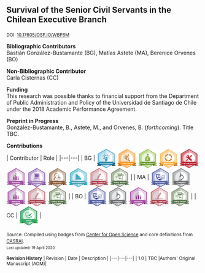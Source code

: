 ## Survival of the Senior Civil Servants in the Chilean Executive Branch
<small>DOI: [10.17605/OSF.IO/WBF6M](http://doi.org/10.17605/OSF.IO/WBF6M)</small>

**Bibliographic Contributors** <br />
Bastián González-Bustamante (BG), Matías Astete (MA), Berenice Orvenes (BO)

**Non-Bibliographic Contributor** <br />
Carla Cisternas (CC)

**Funding** <br />
This research was possible thanks to financial support from the Department of Public Administration and Policy of the Universidad de Santiago de Chile under the 2018 Academic Performance Agreement.

**Preprint in Progress** <br />
González-Bustamante, B., Astete, M., and Orvenes, B. (*forthcoming*). Title TBC. <br />

**Contributions** <br />
| Contributor | Role |
|---|---|
| BG | [<img src="https://raw.githubusercontent.com/bgonzalezbustamante/CRediT/master/docs/badges/conceptualization.png" align="center" width="50" />](https://raw.githubusercontent.com/bgonzalezbustamante/CRediT/master/docs/badges/conceptualization.png) [<img src="https://raw.githubusercontent.com/bgonzalezbustamante/CRediT/master/docs/badges/formal_analysis.png" align="center" width="50" />](https://raw.githubusercontent.com/bgonzalezbustamante/CRediT/master/docs/badges/formal_analysis.png) [<img src="https://raw.githubusercontent.com/bgonzalezbustamante/CRediT/master/docs/badges/funding_acquisition.png" align="center" width="50" />](https://raw.githubusercontent.com/bgonzalezbustamante/CRediT/master/docs/badges/funding_acquisition.png) [<img src="https://raw.githubusercontent.com/bgonzalezbustamante/CRediT/master/docs/badges/methodology.png" align="center" width="50" />](https://raw.githubusercontent.com/bgonzalezbustamante/CRediT/master/docs/badges/methodology.png) [<img src="https://raw.githubusercontent.com/bgonzalezbustamante/CRediT/master/docs/badges/project_administration.png" align="center" width="50" />](https://raw.githubusercontent.com/bgonzalezbustamante/CRediT/master/docs/badges/project_administration.png) [<img src="https://raw.githubusercontent.com/bgonzalezbustamante/CRediT/master/docs/badges/resources.png" align="center" width="50" />](https://raw.githubusercontent.com/bgonzalezbustamante/CRediT/master/docs/badges/resources.png) [<img src="https://raw.githubusercontent.com/bgonzalezbustamante/CRediT/master/docs/badges/computation.png" align="center" width="50" />](https://raw.githubusercontent.com/bgonzalezbustamante/CRediT/master/docs/badges/computation.png) [<img src="https://raw.githubusercontent.com/bgonzalezbustamante/CRediT/master/docs/badges/supervision.png" align="center" width="50" />](https://raw.githubusercontent.com/bgonzalezbustamante/CRediT/master/docs/badges/supervision.png) [<img src="https://raw.githubusercontent.com/bgonzalezbustamante/CRediT/master/docs/badges/data_visualization.png" align="center" width="50" />](https://raw.githubusercontent.com/bgonzalezbustamante/CRediT/master/docs/badges/data_visualization.png) [<img src="https://raw.githubusercontent.com/bgonzalezbustamante/CRediT/master/docs/badges/writing_initial_draft.png" align="center" width="50" />](https://raw.githubusercontent.com/bgonzalezbustamante/CRediT/master/docs/badges/writing_initial_draft.png) [<img src="https://raw.githubusercontent.com/bgonzalezbustamante/CRediT/master/docs/badges/writing_review.png" align="center" width="50" />](https://raw.githubusercontent.com/bgonzalezbustamante/CRediT/master/docs/badges/writing_review.png) |
| MA | [<img src="https://raw.githubusercontent.com/bgonzalezbustamante/CRediT/master/docs/badges/data_curation.png" align="center" width="50" />](https://raw.githubusercontent.com/bgonzalezbustamante/CRediT/master/docs/badges/data_curation.png) [<img src="https://raw.githubusercontent.com/bgonzalezbustamante/CRediT/master/docs/badges/investigation.png" align="center" width="50" />](https://raw.githubusercontent.com/bgonzalezbustamante/CRediT/master/docs/badges/investigation.png) [<img src="https://raw.githubusercontent.com/bgonzalezbustamante/CRediT/master/docs/badges/resources.png" align="center" width="50" />](https://raw.githubusercontent.com/bgonzalezbustamante/CRediT/master/docs/badges/resources.png) [<img src="https://raw.githubusercontent.com/bgonzalezbustamante/CRediT/master/docs/badges/writing_initial_draft.png" align="center" width="50" />](https://raw.githubusercontent.com/bgonzalezbustamante/CRediT/master/docs/badges/writing_initial_draft.png) [<img src="https://raw.githubusercontent.com/bgonzalezbustamante/CRediT/master/docs/badges/writing_review.png" align="center" width="50" />](https://raw.githubusercontent.com/bgonzalezbustamante/CRediT/master/docs/badges/writing_review.png) |
| BO | [<img src="https://raw.githubusercontent.com/bgonzalezbustamante/CRediT/master/docs/badges/data_curation.png" align="center" width="50" />](https://raw.githubusercontent.com/bgonzalezbustamante/CRediT/master/docs/badges/data_curation.png) [<img src="https://raw.githubusercontent.com/bgonzalezbustamante/CRediT/master/docs/badges/investigation.png" align="center" width="50" />](https://raw.githubusercontent.com/bgonzalezbustamante/CRediT/master/docs/badges/investigation.png) [<img src="https://raw.githubusercontent.com/bgonzalezbustamante/CRediT/master/docs/badges/resources.png" align="center" width="50" />](https://raw.githubusercontent.com/bgonzalezbustamante/CRediT/master/docs/badges/resources.png) [<img src="https://raw.githubusercontent.com/bgonzalezbustamante/CRediT/master/docs/badges/writing_initial_draft.png" align="center" width="50" />](https://raw.githubusercontent.com/bgonzalezbustamante/CRediT/master/docs/badges/writing_initial_draft.png) [<img src="https://raw.githubusercontent.com/bgonzalezbustamante/CRediT/master/docs/badges/writing_review.png" align="center" width="50" />](https://raw.githubusercontent.com/bgonzalezbustamante/CRediT/master/docs/badges/writing_review.png) |
| CC | [<img src="https://raw.githubusercontent.com/bgonzalezbustamante/CRediT/master/docs/badges/testing.png" align="center" width="50" />](https://raw.githubusercontent.com/bgonzalezbustamante/CRediT/master/docs/badges/testing.png) |

<small>Source: Compiled using badges from [Center for Open Science](https://github.com/CenterForOpenScience/open_research_badges) and core definitions from [CASRAI](https://casrai.org/credit/).<br />
<small>Last updated: 19 April 2020</small>

**Revision History**
| Revision | Date | Description |
|---|---|---|
| 1.0 | TBC |Authors' Original Manuscript (AOM)|
